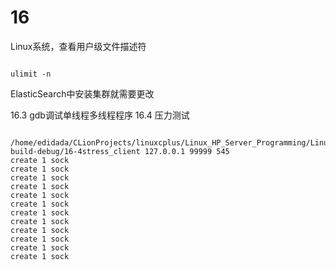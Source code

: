 # 16

Linux系统，查看用户级文件描述符
```shell

ulimit -n

```

ElasticSearch中安装集群就需要更改


16.3 gdb调试单线程多线程程序
16.4 压力测试

```shell

/home/edidada/CLionProjects/linuxcplus/Linux_HP_Server_Programming/Linux_HP_Server_Programming_book/cmake-build-debug/16-4stress_client 127.0.0.1 99999 545
create 1 sock
create 1 sock
create 1 sock
create 1 sock
create 1 sock
create 1 sock
create 1 sock
create 1 sock
create 1 sock
create 1 sock
create 1 sock
create 1 sock

```




